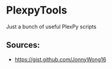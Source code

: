 # PlexpyTools
Just a bunch of useful PlexPy scripts

## Sources:
- https://gist.github.com/JonnyWong16
